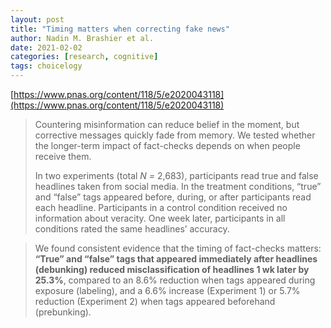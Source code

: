 ```yaml
---
layout: post
title: "Timing matters when correcting fake news"
author: Nadin M. Brashier et al.
date: 2021-02-02
categories: [research, cognitive]
tags: choicelogy
---
```


[https://www.pnas.org/content/118/5/e2020043118](https://www.pnas.org/content/118/5/e2020043118)

> Countering misinformation can reduce belief in the moment, but corrective messages quickly fade from memory. We tested whether the longer-term impact of fact-checks depends on when people receive them. 
>
> In two experiments (total *N =* 2,683), participants read true and false headlines taken from social media. In the treatment conditions, “true” and “false” tags appeared before, during, or after participants read each headline. Participants in a control condition received no information about veracity. One week later, participants in all conditions rated the same headlines’ accuracy. 

> We found consistent evidence that the timing of fact-checks matters: **“True” and “false” tags that appeared immediately after headlines (debunking) reduced misclassification of headlines 1 wk later by 25.3%**, compared to an 8.6% reduction when tags appeared during exposure (labeling), and a 6.6% increase (Experiment 1) or 5.7% reduction (Experiment 2) when tags appeared beforehand (prebunking).
